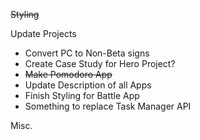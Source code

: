 ~~Styling~~


Update Projects
 - Convert PC to Non-Beta signs
 - Create Case Study for Hero Project?
 - ~~Make Pomodoro App~~
 - Update Description of all Apps
 - Finish Styling for Battle App
 - Something to replace Task Manager API

Misc.